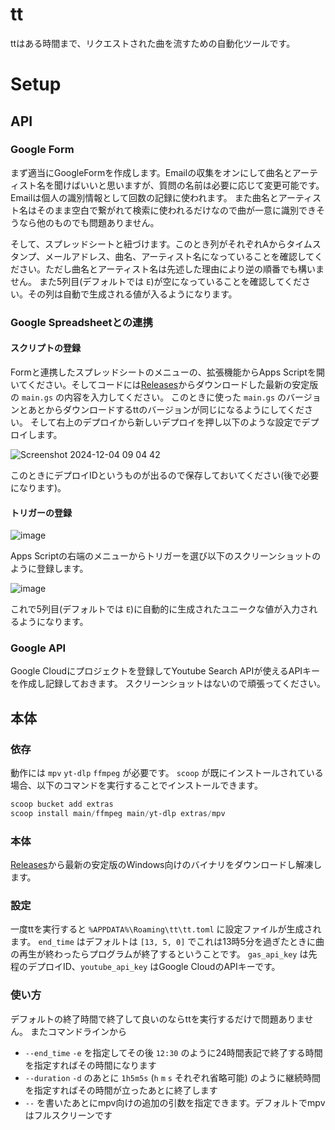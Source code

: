 # tt

ttはある時間まで、リクエストされた曲を流すための自動化ツールです。

# Setup

## API

### Google Form

まず適当にGoogleFormを作成します。Emailの収集をオンにして曲名とアーティスト名を聞けばいいと思いますが、質問の名前は必要に応じて変更可能です。Emailは個人の識別情報として回数の記録に使われます。
また曲名とアーティスト名はそのまま空白で繋がれて検索に使われるだけなので曲が一意に識別できそうなら他のものでも問題ありません。

そして、スプレッドシートと紐づけます。このとき列がそれぞれAからタイムスタンプ、メールアドレス、曲名、アーティスト名になっていることを確認してください。ただし曲名とアーティスト名は先述した理由により逆の順番でも構いません。
また5列目(デフォルトでは `E`)が空になっていることを確認してください。その列は自動で生成される値が入るようになります。

### Google Spreadsheetとの連携

#### スクリプトの登録

Formと連携したスプレッドシートのメニューの、拡張機能からApps Scriptを開いてください。そしてコードには[Releases](https://github.com/satler-git/tt/releases)からダウンロードした最新の安定版の `main.gs` の内容を入力してください。
このときに使った `main.gs` のバージョンとあとからダウンロードするttのバージョンが同じになるようにしてください。
そして右上のデプロイから新しいデプロイを押し以下のような設定でデプロイします。

![Screenshot 2024-12-04 09 04 42](https://github.com/user-attachments/assets/1cfeea29-99ef-4447-8e19-60ce4eb6988f)

このときにデプロイIDというものが出るので保存しておいてください(後で必要になります)。

#### トリガーの登録

![image](https://github.com/user-attachments/assets/0ca4b47d-df98-4aad-b5dc-41d80be6221a)

Apps Scriptの右端のメニューからトリガーを選び以下のスクリーンショットのように登録します。

![image](https://github.com/user-attachments/assets/db5a377d-9175-41de-8044-70bd10cef681)

これで5列目(デフォルトでは `E`)に自動的に生成されたユニークな値が入力されるようになります。

### Google API

Google Cloudにプロジェクトを登録してYoutube Search APIが使えるAPIキーを作成し記録しておきます。
スクリーンショットはないので頑張ってください。

## 本体

### 依存

動作には `mpv` `yt-dlp` `ffmpeg` が必要です。 `scoop` が既にインストールされている場合、以下のコマンドを実行することでインストールできます。

```powershell
scoop bucket add extras
scoop install main/ffmpeg main/yt-dlp extras/mpv
```

### 本体

[Releases](https://github.com/satler-git/tt/releases)から最新の安定版のWindows向けのバイナリをダウンロードし解凍します。

### 設定

一度ttを実行すると `%APPDATA%\Roaming\tt\tt.toml` に設定ファイルが生成されます。
`end_time` はデフォルトは `[13, 5, 0]` でこれは13時5分を過ぎたときに曲の再生が終わったらプログラムが終了するということです。
`gas_api_key` は先程のデプロイID、`youtube_api_key` はGoogle CloudのAPIキーです。

### 使い方

デフォルトの終了時間で終了して良いのならttを実行するだけで問題ありません。
またコマンドラインから 

- `--end_time` `-e` を指定してその後 `12:30` のように24時間表記で終了する時間を指定すればその時間になります
- `--duration` `-d` のあとに `1h5m5s` (`h` `m` `s` それぞれ省略可能) のように継続時間を指定すればその時間が立ったあとに終了します
- `--` を書いたあとにmpv向けの追加の引数を指定できます。デフォルトでmpvはフルスクリーンです
